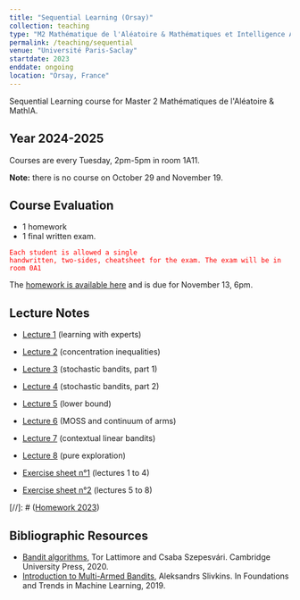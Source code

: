 ```yaml
---
title: "Sequential Learning (Orsay)"
collection: teaching
type: "M2 Mathématique de l'Aléatoire & Mathématiques et Intelligence Artificielle"
permalink: /teaching/sequential
venue: "Université Paris-Saclay"
startdate: 2023
enddate: ongoing
location: "Orsay, France"
---
```


Sequential Learning course for Master 2 Mathématiques de l'Aléatoire & MathIA.

## Year 2024-2025

Courses are every Tuesday, 2pm-5pm in room 1A11.

**Note:** there is no course on October 29 and November 19.


## Course Evaluation
- 1 homework
- 1 final written exam. 

<code style="color : Red">Each student is allowed a single handwritten, two-sides, cheatsheet for the exam. 
The exam will be in room 0A1</code>

The [homework is available here](https://eboursier.github.io/files/sequential_course/homework.pdf) and is due for November 13, 6pm.

## Lecture Notes

- [Lecture 1](https://eboursier.github.io/files/sequential_course/lecture_1.pdf) (learning with experts)
- [Lecture 2](https://eboursier.github.io/files/sequential_course/lecture_2.pdf) (concentration inequalities)
- [Lecture 3](https://eboursier.github.io/files/sequential_course/lecture_3.pdf) (stochastic bandits, part 1)
- [Lecture 4](https://eboursier.github.io/files/sequential_course/lecture_4.pdf) (stochastic bandits, part 2)
- [Lecture 5](https://eboursier.github.io/files/sequential_course/lecture_5.pdf) (lower bound)
- [Lecture 6](https://eboursier.github.io/files/sequential_course/lecture_6.pdf) (MOSS and continuum of arms)
- [Lecture 7](https://eboursier.github.io/files/sequential_course/lecture_7.pdf) (contextual linear bandits)
- [Lecture 8](https://eboursier.github.io/files/sequential_course/lecture_8.pdf) (pure exploration)

- [Exercise sheet n°1](https://eboursier.github.io/files/sequential_course/exercises_sheet1.pdf) (lectures 1 to 4)
- [Exercise sheet n°2](https://eboursier.github.io/files/sequential_course/exercises_sheet2.pdf) (lectures 5 to 8)

[//]: # ([Homework 2023](https://eboursier.github.io/files/sequential_course/homework.pdf))

## Bibliographic Resources

- [Bandit algorithms](https://tor-lattimore.com/downloads/book/book.pdf), Tor Lattimore and Csaba Szepesvári. Cambridge University Press, 2020.
- [Introduction to Multi-Armed Bandits](https://arxiv.org/abs/1904.07272), Aleksandrs Slivkins. In Foundations and Trends in Machine Learning, 2019.







